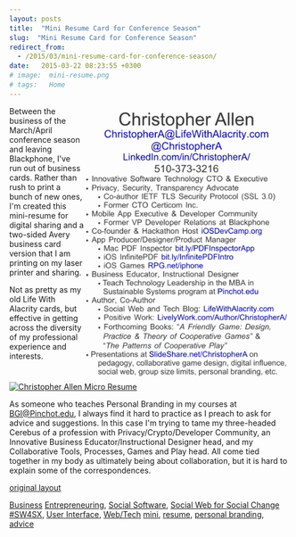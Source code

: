 ```yaml
---
layout: posts
title:  "Mini Resume Card for Conference Season"
slug:  "Mini Resume Card for Conference Season"
redirect_from:
  - /2015/03/mini-resume-card-for-conference-season/
date:   2015-03-22 08:23:55 +0300
# image:  mini-resume.png
# tags:   Home
---
```


<img width="370"  align="right" src="../assets/images/mini-resume.png" alt="Mini Resume Card for Conference Season"/> 

Between the business of the March/April conference season and leaving Blackphone, I've run out of business cards. Rather than rush to print a bunch of new ones, I'm created this mini-resume for digital sharing and a two-sided Avery business card version that I am printing on my laser printer and sharing.

Not as pretty as my old Life With Alacrity cards, but effective in getting across the diversity of my professional experience and interests.

[![Christopher Allen Micro Resume](/previous/.a/6a00d8341d8bc053ef01b8d0f2961e970c-800wi "Christopher Allen Micro Resume")](/previous/.a/6a00d8341d8bc053ef01b8d0f2961e970c-pi)

As someone who teaches Personal Branding in my courses at BGI@Pinchot.edu, I always find it hard to practice as I preach to ask for advice and suggestions. In this case I'm trying to tame my three-headed Cerebus of a profession with Privacy/Crypto/Developer Community, an Innovative Business Educator/Instructional Designer head, and my Collaborative Tools, Processes, Games and Play head. All come tied together in my body as ultimately being about collaboration, but it is hard to explain some of the correspondences.

[original layout](/previous/2015/03/mini-resume-card-for-conference-season.html)

[Business](/tags/business/) [Entrepreneuring](/tags/entrepreneuring/), [Social Software](/tags/social-software/), [Social Web for Social Change #SW4SX](/tags/social-web-for-social-change-%23sw4sx/), [User Interface](/tags/user-interface/), [Web/Tech](/tags/web/tech/) [mini](/tags/mini/), [resume](/tags/resume/), [personal branding](/tags/personal-branding/), [advice](/tags/advice/)